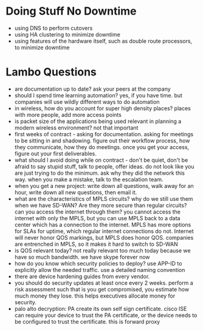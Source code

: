 # Doing Stuff No Downtime
- using DNS to perform cutovers
- using HA clustering to minimize downtime
- using features of the hardware itself, such as double route processors, to minimize downtime


# Lambo Questions
- are documentation up to date? ask your peers at the company
- should I spend time learning automation? yes, if you have time. but companies will use wildly different ways to do automation
- in wireless, how do you account for super high density places? places with more people, add more access points
- is packet size of the applications being used relevant in planning a modern wireless environment? not that important
- first weeks of contract - asking for documentation. asking for meetings to be sitting in and shadowing. figure out their workflow process, how they communicate, how they do meetings. once you get your access, figure out your first deliverables. 
- what should I avoid doing while on contract - don't be quiet, don't be afraid to say stupid stuff, talk to people, offer ideas. do not look like you are just trying to do the minimum. ask why they did the network this way. when you make a mistake, talk to the escalation team.
- when you get a new project: write down all questions, walk away for an hour, write down all new questions, then email it.
- what are the characteristics of MPLS circuits? why do we still use them when we have SD-WAN? Are they more secure than regular circuits? can you access the internet through them? you cannot access the internet with only the MPLS, but you can use MPLS back to a data center which has a connection to the internet. MPLS has more options for SLAs for uptime, which regular internet connections do not. Internet will never honor QOS markings, but MPLS does honor QOS. companies are entrenched in MPLS, so it makes it hard to switch to SD-WAN
- is QOS relevant today? not really relevant too much today because we have so much bandwidth. we have skype forever now
- how do you know which security policies to deploy? use APP-ID to explicitly allow the needed traffic. use a detailed naming convention
- there are device hardening guides from every vendor.
- you should do security updates at least once every 2 weeks. perform a risk assessment such that is you get compromised, you estimate how much money they lose. this helps executives allocate money for security.
- palo alto decryption: PA create its own self sign certificate. cisco ISE can require your device to trust the PA certificate, or the device needs to be configured to trust the certificate. this is forward proxy